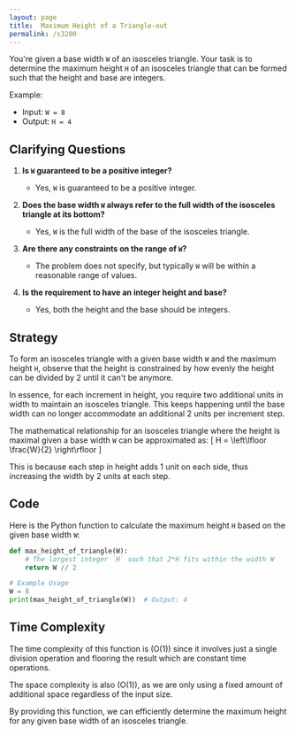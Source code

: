 ```yaml
---
layout: page
title:  Maximum Height of a Triangle-out
permalink: /s3200
---
```


You're given a base width `W` of an isosceles triangle. Your task is to determine the maximum height `H` of an isosceles triangle that can be formed such that the height and base are integers.

Example:

- Input: `W = 8`
- Output: `H = 4`

## Clarifying Questions

1. **Is `W` guaranteed to be a positive integer?**
   - Yes, `W` is guaranteed to be a positive integer.
   
2. **Does the base width `W` always refer to the full width of the isosceles triangle at its bottom?**
   - Yes, `W` is the full width of the base of the isosceles triangle.
   
3. **Are there any constraints on the range of `W`?**
   - The problem does not specify, but typically `W` will be within a reasonable range of values.

4. **Is the requirement to have an integer height and base?**
   - Yes, both the height and the base should be integers.

## Strategy

To form an isosceles triangle with a given base width `W` and the maximum height `H`, observe that the height is constrained by how evenly the height can be divided by 2 until it can't be anymore. 

In essence, for each increment in height, you require two additional units in width to maintain an isosceles triangle. This keeps happening until the base width can no longer accommodate an additional 2 units per increment step.

The mathematical relationship for an isosceles triangle where the height is maximal given a base width `W` can be approximated as:
\[ H = \left\lfloor \frac{W}{2} \right\rfloor \]

This is because each step in height adds 1 unit on each side, thus increasing the width by 2 units at each step.

## Code

Here is the Python function to calculate the maximum height `H` based on the given base width `W`:

```python
def max_height_of_triangle(W):
    # The largest integer `H` such that 2*H fits within the width W
    return W // 2

# Example Usage
W = 8
print(max_height_of_triangle(W))  # Output: 4
```

## Time Complexity

The time complexity of this function is \(O(1)\) since it involves just a single division operation and flooring the result which are constant time operations. 

The space complexity is also \(O(1)\), as we are only using a fixed amount of additional space regardless of the input size.

By providing this function, we can efficiently determine the maximum height for any given base width of an isosceles triangle.